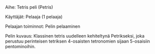
Aihe: Tetris peli (Petris)

Käyttäjät: Pelaaja (1 pelaaja)

Pelaajan toiminnot: 
    Pelin pelaaminen
    

Pelin kuvaus:
    Klassinen tetris uudelleen kehiteltynä Petrikseksi, joka perustuu perinteisen tetriksen 4-osaisten tetronomien     sijaan 5-osaisiin pentominoihin.

